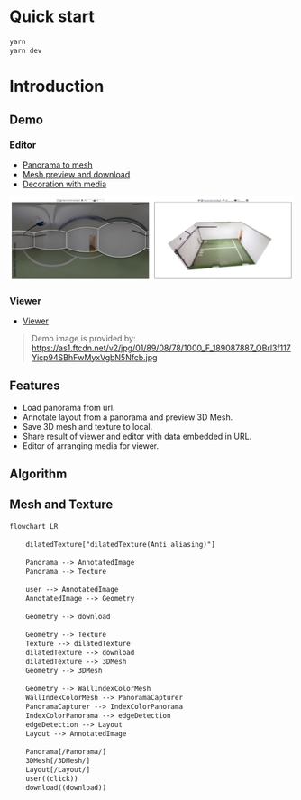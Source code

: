 # Quick start

```
yarn
yarn dev
```

# Introduction

## Demo

### Editor

- [Panorama to mesh](https://pano-to-mesh.vercel.app/editors/layout2d#eNpdkE9rwzAMxb-Lz8aWHP-Rcyyjt7WHwqCUENKsSTMyJ6TutjL23ecUtrDp8EPiPZ6EPlnTD8O0ZzlwVp-6vgttGlgmtGac9dVtuEb1wPLDAQTav5VxEIZcBriw4MmoQQM6Mg61mmlmo7fGAukf3o1Wg1WzmhqFuPCueufsvxQLhhTgL4uCs7EKw1S9Vunsc4zjJZeyuqBoYv0cRDhF-abky9hKQEleAklHEgGgXJdIHsgRuXK7mvqsQXT7rh693q3O6_fH28dTe9yYTVMfRUpgy67t1LVdSG8BjmJ-RPH1DUTpVnM)
- [Mesh preview and download](https://pano-to-mesh.vercel.app/editors/layout3d#eNpdkE9rwzAMxb-Lz8aWHP-Rcyyjt7WHwqCUENKsSTMyJ6TutjL23ecUtrDp8EPiPZ6EPlnTD8O0ZzlwVp-6vgttGlgmtGac9dVtuEb1wPLDAQTav5VxEIZcBriw4MmoQQM6Mg61mmlmo7fGAukf3o1Wg1WzmhqFuPCueufsvxQLhhTgL4uCs7EKw1S9Vunsc4zjJZeyuqBoYv0cRDhF-abky9hKQEleAklHEgGgXJdIHsgRuXK7mvqsQXT7rh693q3O6_fH28dTe9yYTVMfRUpgy67t1LVdSG8BjmJ-RPH1DUTpVnM)
- [Decoration with media](https://pano-to-mesh.vercel.app/editors/decoration#eNpdkE9rwzAMxb-Lz8aWHP-Rcyyjt7WHwqCUENKsSTMyJ6TutjL23ecUtrDp8EPiPZ6EPlnTD8O0ZzlwVp-6vgttGlgmtGac9dVtuEb1wPLDAQTav5VxEIZcBriw4MmoQQM6Mg61mmlmo7fGAukf3o1Wg1WzmhqFuPCueufsvxQLhhTgL4uCs7EKw1S9Vunsc4zjJZeyuqBoYv0cRDhF-abky9hKQEleAklHEgGgXJdIHsgRuXK7mvqsQXT7rh693q3O6_fH28dTe9yYTVMfRUpgy67t1LVdSG8BjmJ-RPH1DUTpVnM)

![image](./Demo.png)

### Viewer

- [Viewer](https://pano-to-mesh.vercel.app#eNpdkE9rwzAMxb-Lz8aWHP-Rcyyjt7WHwqCUENKsSTMyJ6TutjL23ecUtrDp8EPiPZ6EPlnTD8O0ZzlwVp-6vgttGlgmtGac9dVtuEb1wPLDAQTav5VxEIZcBriw4MmoQQM6Mg61mmlmo7fGAukf3o1Wg1WzmhqFuPCueufsvxQLhhTgL4uCs7EKw1S9Vunsc4zjJZeyuqBoYv0cRDhF-abky9hKQEleAklHEgGgXJdIHsgRuXK7mvqsQXT7rh693q3O6_fH28dTe9yYTVMfRUpgy67t1LVdSG8BjmJ-RPH1DUTpVnM)

> Demo image is provided by:
> https://as1.ftcdn.net/v2/jpg/01/89/08/78/1000_F_189087887_OBrl3f117Yicp94SBhFwMyxVgbN5Nfcb.jpg

## Features

- Load panorama from url.
- Annotate layout from a panorama and preview 3D Mesh.
- Save 3D mesh and texture to local.
- Share result of viewer and editor with data embedded in URL.
- Editor of arranging media for viewer.

## Algorithm

## Mesh and Texture

```mermaid
flowchart LR

    dilatedTexture["dilatedTexture(Anti aliasing)"]

    Panorama --> AnnotatedImage
    Panorama --> Texture

    user --> AnnotatedImage
    AnnotatedImage --> Geometry

    Geometry --> download

    Geometry --> Texture
    Texture --> dilatedTexture
    dilatedTexture --> download
    dilatedTexture --> 3DMesh
    Geometry --> 3DMesh

    Geometry --> WallIndexColorMesh
    WallIndexColorMesh --> PanoramaCapturer
    PanoramaCapturer --> IndexColorPanorama
    IndexColorPanorama --> edgeDetection
    edgeDetection --> Layout
    Layout --> AnnotatedImage

    Panorama[/Panorama/]
    3DMesh[/3DMesh/]
    Layout[/Layout/]
    user((click))
    download((download))
```
